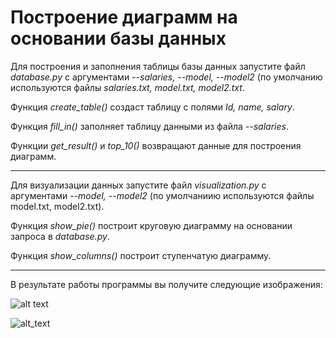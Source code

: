 # Построение диаграмм на основании базы данных
Для построения и заполнения таблицы базы данных запустите файл *database.py* с аргументами *--salaries, --model, --model2* (по умолчанию используются файлы *salaries.txt, model.txt, model2.txt*.

Функция *create_table()* создаст таблицу c полями *Id, name, salary*.

Функция *fill_in()* заполняет таблицу данными из файла *--salaries*.

Функции *get_result()* и *top_10()* возвращают данные для построения диаграмм.

***

Для визуализации данных запустите файл *visualization.py* с аргументами *--model, --model2* (по умолчаниию используются файлы model.txt, model2.txt).

Функция *show_pie()* построит круговую диаграмму на основании запроса в *database.py*.

Функция *show_columns()* построит ступенчатую диаграмму.

***

В результате работы программы вы получите следующие изображения:

![alt text](https://cdn1.savepice.ru/uploads/2018/5/24/840212a24d35139b68bfe5b580391031-full.png)

![alt_text](https://cdn1.savepice.ru/uploads/2018/5/24/ba3a06438e0884d83d507a617ddf291e-full.png)
